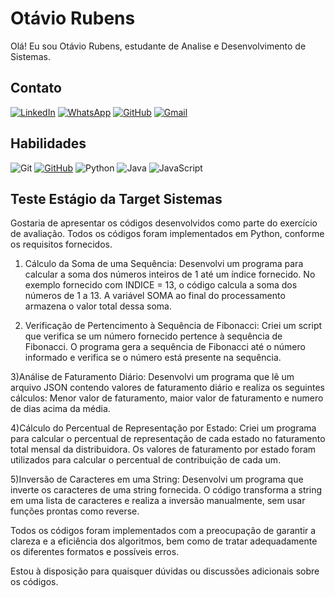 # Otávio Rubens
Olá! Eu sou Otávio Rubens, estudante de Analise e Desenvolvimento de Sistemas.
## Contato
[![LinkedIn](https://img.shields.io/badge/LinkedIn-0077B5?style=for-the-badge&logo=linkedin&logoColor=white)](https://www.linkedin.com/in/otaviorubens/)
[![WhatsApp](https://img.shields.io/badge/WhatsApp-25D366?style=for-the-badge&logo=whatsapp&logoColor=white)](https://wa.me/+55081992388009)
[![GitHub](https://img.shields.io/badge/GitHub-100000?style=for-the-badge&logo=github&logoColor=white)](https://github.com/OtavioRubens)
[![Gmail](https://img.shields.io/badge/Gmail-fff?style=for-the-badge&logo=gmail&logoColor=red)](mailto:otavio.rubens8@gmail.com)

## Habilidades
![Git](https://img.shields.io/badge/GIT-E44C30?style=for-the-badge&logo=git&logoColor=white)
[![GitHub](https://img.shields.io/badge/GitHub-100000?style=for-the-badge&logo=github&logoColor=white)](https://github.com/OtavioRubens)
![Python](https://img.shields.io/badge/python-3670A0?style=for-the-badge&logo=python&logoColor=ffdd54)
![Java](https://img.shields.io/badge/java-%23ED8B00.svg?style=for-the-badge&logo=openjdk&logoColor=white)
![JavaScript](https://img.shields.io/badge/JavaScript-F7DF1E?style=for-the-badge&logo=javascript&logoColor=black)

## Teste Estágio da Target Sistemas
Gostaria de apresentar os códigos desenvolvidos como parte do exercício de avaliação. Todos os códigos foram implementados em Python, conforme os requisitos fornecidos.

1) Cálculo da Soma de uma Sequência: Desenvolvi um programa para calcular a soma dos números inteiros de 1 até um índice fornecido. No exemplo fornecido com INDICE = 13, o código calcula a soma dos números de 1 a 13. A variável SOMA ao final do processamento armazena o valor total dessa soma.

2) Verificação de Pertencimento à Sequência de Fibonacci: Criei um script que verifica se um número fornecido pertence à sequência de Fibonacci. O programa gera a sequência de Fibonacci até o número informado e verifica se o número está presente na sequência.

3)Análise de Faturamento Diário: Desenvolvi um programa que lê um arquivo JSON contendo valores de faturamento diário e realiza os seguintes cálculos: Menor valor de faturamento, maior valor de faturamento e numero de dias acima da média.

4)Cálculo do Percentual de Representação por Estado: Criei um programa para calcular o percentual de representação de cada estado no faturamento total mensal da distribuidora. Os valores de faturamento por estado foram utilizados para calcular o percentual de contribuição de cada um.

5)Inversão de Caracteres em uma String: Desenvolvi um programa que inverte os caracteres de uma string fornecida. O código transforma a string em uma lista de caracteres e realiza a inversão manualmente, sem usar funções prontas como reverse.

Todos os códigos foram implementados com a preocupação de garantir a clareza e a eficiência dos algoritmos, bem como de tratar adequadamente os diferentes formatos e possíveis erros.

Estou à disposição para quaisquer dúvidas ou discussões adicionais sobre os códigos.
